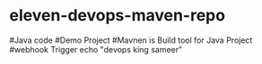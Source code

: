 # eleven-devops-maven-repo
#Java code
#Demo Project
#Mavnen is Build tool for Java Project
#webhook Trigger
echo "devops king sameer"
